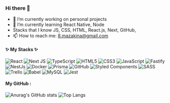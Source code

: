 ### Hi there 👋

<!--
**CinderBits/Cinderbits** is a ✨ _special_ ✨ repository because its `README.md` (this file) appears on your GitHub profile.

Here are some ideas to get you started:

- ⚡ Fun fact:
-->


- 🔭 I’m currently working on personal projects
- 🌱 I’m currently learning React Native, Node
-  Stacks that I know  JS, CSS, HTML, React.js, Next, GitHub, 
- 📫 How to reach me: 8.mazakina@gmail.com

#### :sparkles: My Stacks :sparkles:
![React](https://img.shields.io/badge/react-%2320232a.svg?style=for-the-badge&logo=react&logoColor=%2361DAFB) ![Next JS](https://img.shields.io/badge/Next-black?style=for-the-badge&logo=next.js&logoColor=white)	![TypeScript](https://img.shields.io/badge/typescript-%23007ACC.svg?style=for-the-badge&logo=typescript&logoColor=white) ![HTML5](https://img.shields.io/badge/html5-%23E34F26.svg?style=for-the-badge&logo=html5&logoColor=white) ![CSS3](https://img.shields.io/badge/css3-%231572B6.svg?style=for-the-badge&logo=css3&logoColor=white) ![JavaScript](https://img.shields.io/badge/javascript-%23323330.svg?style=for-the-badge&logo=javascript&logoColor=%23F7DF1E)  ![Fastify](https://img.shields.io/badge/Fastify-white?style=for-the-badge&logo=fastify&logoColor=black) ![NestJs](https://img.shields.io/badge/nestjs-white?style=for-the-badge&logo=nestjs&logoColor=E12A54) ![Docker](https://img.shields.io/badge/docker-1D63ED?style=for-the-badge&logo=docker&logoColor=white) ![Prisma](https://img.shields.io/badge/Prisma-black?style=for-the-badge&logo=prisma&logoColor=white) ![GitHub](https://img.shields.io/badge/github-%23121011.svg?style=for-the-badge&logo=github&logoColor=white) 	![Styled Components](https://img.shields.io/badge/styled--components-DB7093?style=for-the-badge&logo=styled-components&logoColor=white)  ![SASS](https://img.shields.io/badge/SASS-hotpink.svg?style=for-the-badge&logo=SASS&logoColor=white) ![Trello](https://img.shields.io/badge/Trello-%23026AA7.svg?style=for-the-badge&logo=Trello&logoColor=white) ![Babel](https://img.shields.io/badge/Babel-F9DC3e?style=for-the-badge&logo=babel&logoColor=black) ![MySQL](https://img.shields.io/badge/mysql-%2300f.svg?style=for-the-badge&logo=mysql&logoColor=white) ![Jest](https://img.shields.io/badge/-jest-%23C21325?style=for-the-badge&logo=jest&logoColor=white)

#### My GitHub :
![Anurag's GitHub stats](https://github-readme-stats.vercel.app/api?username=mazakina&show_icons=true&theme=radical&hide=contribs&hide_rank=true) ![Top Langs](https://github-readme-stats.vercel.app/api/top-langs/?username=mazakina&layout=compact&theme=radical)

